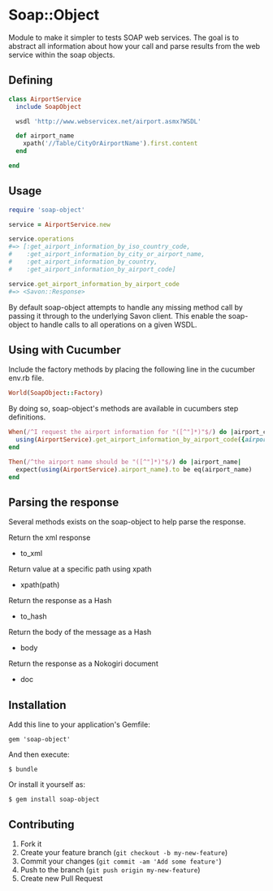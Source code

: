 # Soap::Object

Module to make it simpler to tests SOAP web services.  The goal is
to abstract all information about how your call and parse results
from the web service within the soap objects.

## Defining

````ruby
class AirportService
  include SoapObject

  wsdl 'http://www.webservicex.net/airport.asmx?WSDL'

  def airport_name
    xpath('//Table/CityOrAirportName').first.content
  end

end
````

## Usage  

````ruby
require 'soap-object'

service = AirportService.new

service.operations
#=> [:get_airport_information_by_iso_country_code,
#    :get_airport_information_by_city_or_airport_name,
#    :get_airport_information_by_country,
#    :get_airport_information_by_airport_code]

service.get_airport_information_by_airport_code
#=> <Savon::Response>

````

By default soap-object attempts to handle any missing method call by passing it through to the underlying Savon client. This enable the  soap-object to handle calls to all operations on a given WSDL.  


## Using with Cucumber

Include the factory methods by placing the following line in the cucumber env.rb file.

````ruby
World(SoapObject::Factory)
````
By doing so, soap-object's methods are available in cucumbers step definitions.

````ruby
When(/^I request the airport information for "([^"]*)"$/) do |airport_code|
  using(AirportService).get_airport_information_by_airport_code({airport_code: airport_code})
end

Then(/^the airport name should be "([^"]*)"$/) do |airport_name|
  expect(using(AirportService).airport_name).to be eq(airport_name)
end
````

## Parsing the response

Several methods exists on the soap-object to help parse the response.

Return the xml response
   - to_xml

Return value at a specific path using xpath
  -  xpath(path)

Return the response as a Hash
  - to_hash

Return the body of the message as a Hash
  - body

Return the response as a Nokogiri document
  - doc

## Installation

Add this line to your application's Gemfile:

    gem 'soap-object'

And then execute:

    $ bundle

Or install it yourself as:

    $ gem install soap-object


## Contributing

1. Fork it
2. Create your feature branch (`git checkout -b my-new-feature`)
3. Commit your changes (`git commit -am 'Add some feature'`)
4. Push to the branch (`git push origin my-new-feature`)
5. Create new Pull Request
